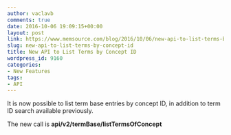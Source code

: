 ```yaml
---
author: vaclavb
comments: true
date: 2016-10-06 19:09:15+00:00
layout: post
link: https://www.memsource.com/blog/2016/10/06/new-api-to-list-terms-by-concept-id/
slug: new-api-to-list-terms-by-concept-id
title: New API to List Terms by Concept ID
wordpress_id: 9160
categories:
- New Features
tags:
- API
---
```


It is now possible to list term base entries by concept ID, in addition to term ID search available previously.

The new call is **api/v2/termBase/listTermsOfConcept**
